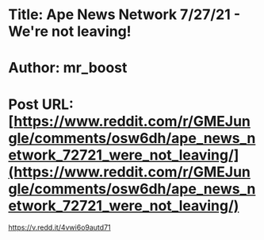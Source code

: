 # Title: Ape News Network 7/27/21 - We're not leaving!
# Author: mr_boost
# Post URL: [https://www.reddit.com/r/GMEJungle/comments/osw6dh/ape_news_network_72721_were_not_leaving/](https://www.reddit.com/r/GMEJungle/comments/osw6dh/ape_news_network_72721_were_not_leaving/)


https://v.redd.it/4vwi6o9autd71